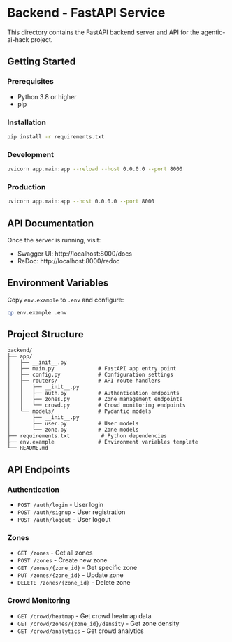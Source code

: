 # Backend - FastAPI Service

This directory contains the FastAPI backend server and API for the agentic-ai-hack project.

## Getting Started

### Prerequisites
- Python 3.8 or higher
- pip

### Installation
```bash
pip install -r requirements.txt
```

### Development
```bash
uvicorn app.main:app --reload --host 0.0.0.0 --port 8000
```

### Production
```bash
uvicorn app.main:app --host 0.0.0.0 --port 8000
```

## API Documentation

Once the server is running, visit:
- Swagger UI: http://localhost:8000/docs
- ReDoc: http://localhost:8000/redoc

## Environment Variables

Copy `env.example` to `.env` and configure:
```bash
cp env.example .env
```

## Project Structure

```
backend/
├── app/
│   ├── __init__.py
│   ├── main.py              # FastAPI app entry point
│   ├── config.py            # Configuration settings
│   ├── routers/             # API route handlers
│   │   ├── __init__.py
│   │   ├── auth.py          # Authentication endpoints
│   │   ├── zones.py         # Zone management endpoints
│   │   └── crowd.py         # Crowd monitoring endpoints
│   └── models/              # Pydantic models
│       ├── __init__.py
│       ├── user.py          # User models
│       └── zone.py          # Zone models
├── requirements.txt          # Python dependencies
├── env.example              # Environment variables template
└── README.md
```

## API Endpoints

### Authentication
- `POST /auth/login` - User login
- `POST /auth/signup` - User registration
- `POST /auth/logout` - User logout

### Zones
- `GET /zones` - Get all zones
- `POST /zones` - Create new zone
- `GET /zones/{zone_id}` - Get specific zone
- `PUT /zones/{zone_id}` - Update zone
- `DELETE /zones/{zone_id}` - Delete zone

### Crowd Monitoring
- `GET /crowd/heatmap` - Get crowd heatmap data
- `GET /crowd/zones/{zone_id}/density` - Get zone density
- `GET /crowd/analytics` - Get crowd analytics 